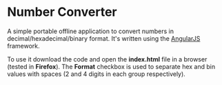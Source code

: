 
# Number Converter

A simple portable offline application to convert numbers in decimal/hexadecimal/binary format.
It's written using the [AngularJS](http://angularjs.org) framework.

To use it download the code and open the **index.html** file in a browser (tested in **Firefox**).
The **Format** checkbox is used to separate hex and bin values with spaces (2 and 4 digits in each group respectively).
